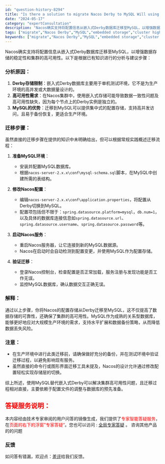```yaml
---
id: "question-history-8294"
title: "Is there a solution to migrate Nacos Derby to MySQL Will using embedded storage in a Nacos cluster lead to a loss of cluster high availability If using MySQL can solve this problem, is it possible to migrate Derby to MySQL nacos-opensource"
date: "2024-05-17"
category: "expertConsultation"
description: "Nacos确实支持将配置信息从嵌入式Derby数据库迁移至MySQL，以增强数据存储的稳定性和集群的高可用性。以下是根据已有知识进行的分析与建议步骤：### 分析原因：1. **Derby存储限制**：嵌入式Derby数据库主要用于单机测试环境，它不是为生产环境的高并发或大数据量设计的。2. **高"
tags: ["migrate","Nacos Derby","MySQL","embedded storage","cluster high availability","loss","MySQL","migrate","Derby","MySQL"]
keywords: ["migrate","Nacos Derby","MySQL","embedded storage","cluster high availability","loss","MySQL","migrate","Derby","MySQL"]
---
```


Nacos确实支持将配置信息从嵌入式Derby数据库迁移至MySQL，以增强数据存储的稳定性和集群的高可用性。以下是根据已有知识进行的分析与建议步骤：

### 分析原因：

1. **Derby存储限制**：嵌入式Derby数据库主要用于单机测试环境，它不是为生产环境的高并发或大数据量设计的。
2. **高可用性需求**：在Nacos集群中，使用嵌入式存储可能导致数据一致性问题及高可用性缺失，因为每个节点上的Derby实例是独立的。
3. **MySQL的优势**：迁移到MySQL可以提供集中式的配置存储，支持高并发访问，且易于备份恢复，更适合生产环境。

### 迁移步骤：

虽然直接的迁移步骤在提供的知识中未明确给出，但可以根据常规实践概述迁移流程：

1. **准备MySQL环境**：
   - 安装并配置MySQL数据库。
   - 根据`nacos-server-2.x.x\conf\mysql-schema.sql`脚本，在MySQL中创建所需的表结构。

2. **修改Nacos配置**：
   - 编辑`nacos-server-2.x.x\conf\application.properties`，将配置从Derby切换到MySQL。
   - 配置项包括但不限于：`spring.datasource.platform=mysql`，`db.num=1`，以及具体的数据库连接信息如`spring.datasource.url`、`spring.datasource.username`、`spring.datasource.password`等。

3. **启动Nacos服务**：
   - 重启Nacos服务器，让它连接到新的MySQL数据源。
   - Nacos在启动时会自动检测到配置变更，并使用MySQL作为配置存储。

4. **验证迁移**：
   - 登录Nacos控制台，检查配置是否正常加载，服务注册与发现功能是否工作无误。
   - 监控MySQL数据库，确认数据交互正确无误。

### 解释：

通过以上步骤，你将Nacos的配置存储从Derby迁移至MySQL，这不仅提高了数据存储的可靠性，还确保了集群的高可用性。MySQL作为成熟的关系型数据库，能够更好地应对大规模生产环境的需求，支持水平扩展和数据备份策略，从而降低数据丢失风险。

### 注意：

- 在生产环境中进行此类迁移前，请确保做好充分的备份，并在测试环境中验证迁移过程，以避免影响现有服务。
- 虽然直接的命令行或图形界面迁移工具未提及，Nacos的设计允许通过修改配置轻松实现存储层的切换。

综上所述，使用MySQL替代嵌入式Derby可以解决集群高可用性问题，且迁移过程相对直接，主要依赖于配置文件的调整与数据库的预先准备。
## <font color="#FF0000">答疑服务说明：</font> 

本内容经由技术专家审阅的用户问答的镜像生成，我们提供了<font color="#FF0000">专家智能答疑服务</font>，在<font color="#FF0000">页面的右下的浮窗”专家答疑“</font>。您也可以访问 : [全局专家答疑](https://opensource.alibaba.com/chatBot) 。 咨询其他产品的的问题

### 反馈
如问答有错漏，欢迎点：[差评](https://ai.nacos.io/user/feedbackByEnhancerGradePOJOID?enhancerGradePOJOId=13633)给我们反馈。
